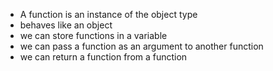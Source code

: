 - A function is an instance of the object type
- behaves like an object
- we can store functions in a variable
- we can pass a function as an argument to another function
- we can return a function from a function

